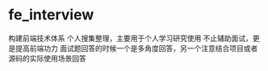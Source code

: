 <!--
 * @Author: your name
 * @Date: 2022-02-25 13:49:45
 * @LastEditTime: 2022-05-14 11:25:26
 * @LastEditors: yuzihan yuzihanyuzihan@163.com
 * @Description: 打开koroFileHeader查看配置 进行设置: https://github.com/OBKoro1/koro1FileHeader/wiki/%E9%85%8D%E7%BD%AE
 * @FilePath: /fe_interview/README.md
-->
# fe_interview
构建前端技术体系
个人搜集整理，主要用于个人学习研究使用
不止辅助面试，更是提高前端功力
面试题回答的时候一个是多角度回答，另一个注意结合项目或者源码的实际使用场景回答